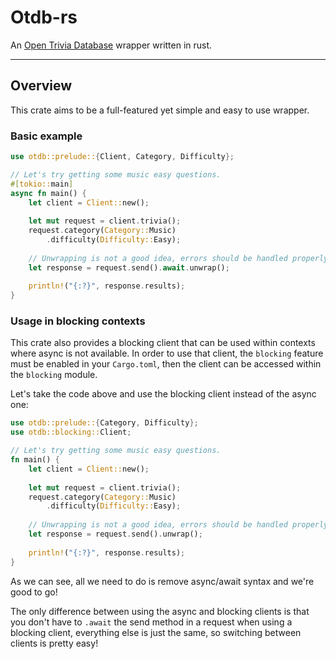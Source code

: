 # Otdb-rs

An [Open Trivia Database](https://opentdb.com) wrapper written in rust.

***

## Overview
This crate aims to be a full-featured yet simple and easy to use wrapper.

### Basic example
```rust
use otdb::prelude::{Client, Category, Difficulty};

// Let's try getting some music easy questions.
#[tokio::main]
async fn main() {
    let client = Client::new();
    
    let mut request = client.trivia();
    request.category(Category::Music)
        .difficulty(Difficulty::Easy);
    
    // Unwrapping is not a good idea, errors should be handled properly!
    let response = request.send().await.unwrap();
    
    println!("{:?}", response.results);
}
```

### Usage in blocking contexts
This crate also provides a blocking client that can be used within contexts where async is not available. In
order to use that client, the `blocking` feature must be enabled in your `Cargo.toml`, then the client can be accessed
within the `blocking` module.

Let's take the code above and use the blocking client instead of the async one:

```rust
use otdb::prelude::{Category, Difficulty};
use otdb::blocking::Client;

// Let's try getting some music easy questions.
fn main() {
    let client = Client::new();
    
    let mut request = client.trivia();
    request.category(Category::Music)
        .difficulty(Difficulty::Easy);
    
    // Unwrapping is not a good idea, errors should be handled properly!
    let response = request.send().unwrap();
    
    println!("{:?}", response.results);
}
```

As we can see, all we need to do is remove async/await syntax and we're good to go!

The only difference between using the async and blocking clients is that you don't have to
`.await` the send method in a request when using a blocking client, everything else is just the same, so switching
between clients is pretty easy!
